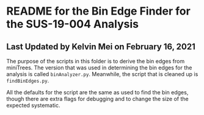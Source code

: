 # README for the Bin Edge Finder for the SUS-19-004 Analysis

## Last Updated by Kelvin Mei on February 16, 2021

The purpose of the scripts in this folder is to derive the bin edges from miniTrees.
The version that was used in determining the bin edges for the analysis is called `binAnalyzer.py`.
Meanwhile, the script that is cleaned up is `findBinEdges.py`.

All the defaults for the script are the same as used to find the bin edges, though there are extra flags for debugging and to change the size of the expected systematic.
